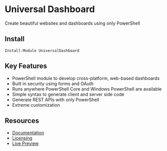 # Universal Dashboard 

Create beautiful websites and dashboards using only PowerShell

## Install

```
Install-Module UniversalDashboard
```

## Key Features

- PowerShell module to develop cross-platform, web-based dashboards
- Built in security using forms and OAuth
- Runs anywhere PowerShell Core and Windows PowerShell are available 
- Simple syntax to generate client and server side code
- Generate REST APIs with only PowerShell
- Extreme customization 

## Resources 

- [Documentation](https://www.gitbook.com/book/adamdriscoll/powershell-universal-dashboard)
- [Licensing](https://ironmansoftware.com/universal-dashboard)
- [Live Preview](https://poshud.com/)



